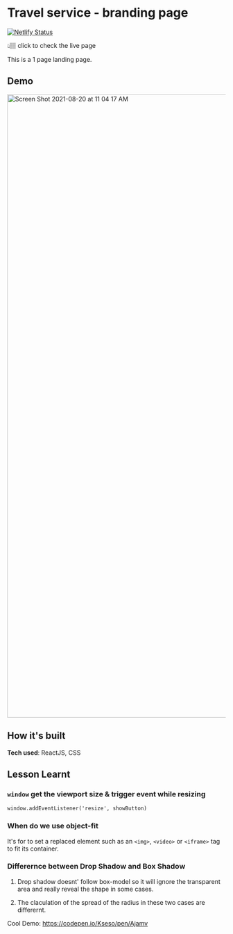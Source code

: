 # Travel service - branding page

[![Netlify Status](https://api.netlify.com/api/v1/badges/8dd3688a-8f84-4c53-8702-a2cd7fcbe574/deploy-status)](https://travelfunservice.netlify.app)

👆🏽 click to check the live page

This is a 1 page landing page.

## Demo

<img width="1435" alt="Screen Shot 2021-08-20 at 11 04 17 AM" src="https://user-images.githubusercontent.com/51871665/130331087-bf1d851b-060c-407b-8c48-6c3f70bff1f4.png">

## How it's built

**Tech used**: ReactJS, CSS

## Lesson Learnt

### `window` get the viewport size & trigger event while resizing

`window.addEventListener('resize', showButton)`

### When do we use object-fit

It's for to set a replaced element such as an `<img>`, `<video>` or `<iframe>` tag to fit its container. 

### Differernce between Drop Shadow and Box Shadow

1. Drop shadow doesnt' follow box-model so it will ignore the transparent area and really reveal the shape in some cases. 

2. The claculation of the spread of the radius in these two cases are differernt. 

Cool Demo: https://codepen.io/Kseso/pen/Ajamv
